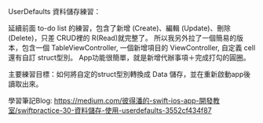 UserDefaults 資料儲存練習：

延續前面 to-do list 的練習，包含了新增 (Create)、編輯 (Update)、刪除 (Delete)，只差 CRUD裡的 R(Read)就完整了。
所以我另外拉了一個簡易的版本，包含一個 TableViewController, 一個新增項目的 ViewController, 自定義 cell還有自訂 struct型別。
App功能很簡單，就是新增代辦事項＋完成打勾的圓圈。

主要練習目標：如何將自定的struct型別轉換成 Data 儲存，並在重新啟動app後讀取出來。

學習筆記Blog: https://medium.com/彼得潘的-swift-ios-app-開發教室/swiftpractice-30-資料儲存-使用-userdefaults-3552cf434f87
